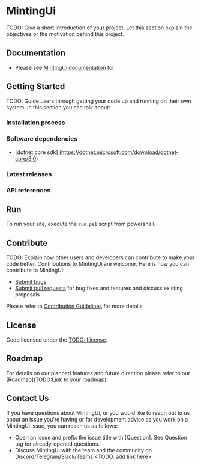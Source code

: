 # MintingUi
TODO: Give a short introduction of your project. Let this section explain the objectives or the motivation behind this project.

## Documentation
* Please see [MintingUi documentation](https://todo/your-docs) for

## Getting Started
TODO: Guide users through getting your code up and running on their own system. In this section you can talk about:
### Installation process

### Software dependencies

* [dotnet core sdk] (https://dotnet.microsoft.com/download/dotnet-core/3.0)

### Latest releases

### API references


## Run

To run your site, execute the `run.ps1` script from powershell.

## Contribute

TODO: Explain how other users and developers can contribute to make your code better.
Contributions to MintingUi are welcome.  Here is how you can contribute to MintingUi:

* [Submit bugs](https://todo/your-repo/issues)
* [Submit pull requests](https://todo/your-repo/pulls) for bug fixes and features and discuss existing proposals

Please refer to [Contribution Guidelines](CONTRIBUTING.md) for more details.

## License

Code licensed under the [TODO: License](Link).

## Roadmap

For details on our planned features and future direction please refer to our [Roadmap](TODO:Link to your roadmap).

## Contact Us

If you have questions about MintingUi, or you would like to reach out to us about an issue you're having or for development advice as you work on a MintingUi issue, you can reach us as follows:

* Open an issue and prefix the issue title with [Question]. See Question tag for already-opened questions.
* Discuss MintingUi with the team and the community on Discord/Telegram/Slack/Teams <TODO: add link here>.
